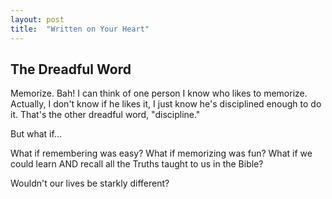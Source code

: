 ```yaml
---
layout: post
title:  "Written on Your Heart"
---
```



## The Dreadful Word

Memorize. Bah! I can think of one person I know who likes to memorize. Actually, I don't know if he likes it, I just know he's disciplined enough to do it. That's the other dreadful word, "discipline."

But what if...

What if remembering was easy? What if memorizing was fun? What if we could learn AND recall all the Truths taught to us in the Bible?

Wouldn't our lives be starkly different?


